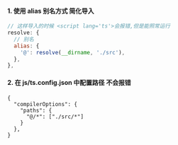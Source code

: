 #### 1. 使用 alias 别名方式 简化导入

```javascript
// 这样导入的时候 <script lang='ts'>会报错,但是能照常运行
resolve: {
  // 别名
  alias: {
    '@': resolve(__dirname, './src'),
  },
},
```

#### 2. 在 js/ts.config.json 中配置路径 不会报错

```
{
  "compilerOptions": {
    "paths": {
      "@/*": ["./src/*"]
    }
  },
}
```
